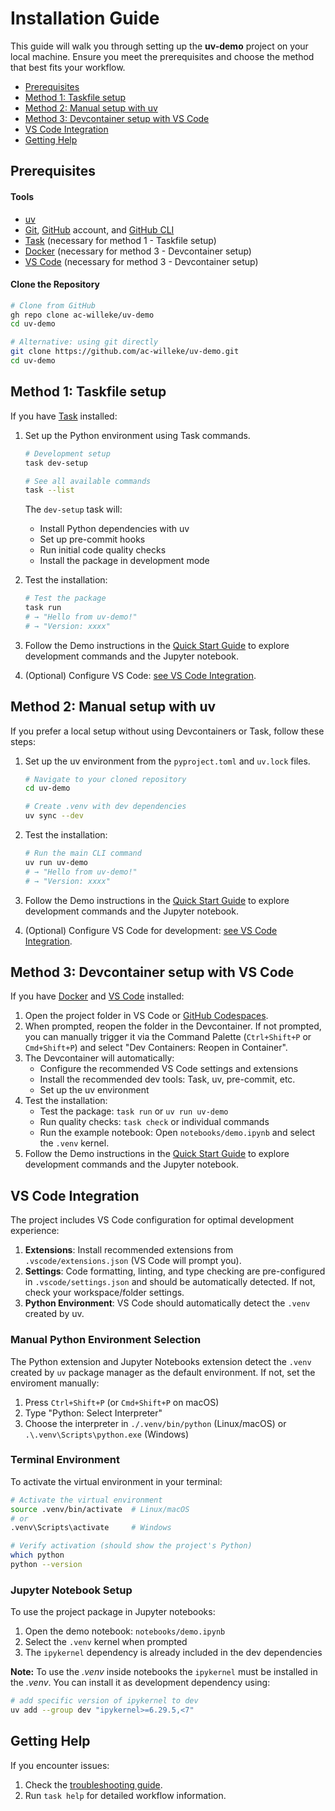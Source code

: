 # Installation Guide

This guide will walk you through setting up the **uv-demo** project on your local machine. Ensure you meet the prerequisites and choose the method that best fits your workflow.

- [Prerequisites](#prerequisites)
- [Method 1: Taskfile setup](#method-1-taskfile-setup)
- [Method 2: Manual setup with uv](#method-2-manual-setup-with-uv)
- [Method 3: Devcontainer setup with VS Code](#method-3-devcontainer-setup-with-vs-code)
- [VS Code Integration](#vs-code-integration)
- [Getting Help](#getting-help)

## Prerequisites

#### Tools

- [uv](https://docs.astral.sh/uv/installation/)
- [Git](https://git-scm.com/), [GitHub](https://github.com/) account, and [GitHub CLI](https://cli.github.com/)
- [Task](https://taskfile.dev/installation/) (necessary for method 1 - Taskfile setup)
- [Docker](https://docs.docker.com/engine/install/) (necessary for method 3 - Devcontainer setup)
- [VS Code](https://code.visualstudio.com/) (necessary for method 3 - Devcontainer setup)

#### Clone the Repository

```bash
# Clone from GitHub
gh repo clone ac-willeke/uv-demo
cd uv-demo

# Alternative: using git directly
git clone https://github.com/ac-willeke/uv-demo.git
cd uv-demo
```

## Method 1: Taskfile setup

If you have [Task](https://taskfile.dev/installation/) installed:

1. Set up the Python environment using Task commands.

    ```bash
    # Development setup
    task dev-setup

    # See all available commands
    task --list
    ```

    The `dev-setup` task will:
    - Install Python dependencies with uv
    - Set up pre-commit hooks
    - Run initial code quality checks
    - Install the package in development mode

2. Test the installation:

    ```bash
    # Test the package
    task run
    # → "Hello from uv-demo!"
    # → "Version: xxxx"
    ```

3. Follow the Demo instructions in the [Quick Start Guide](./demo-quickstart.md) to explore development commands and the Jupyter notebook.

4. (Optional) Configure VS Code: [see VS Code Integration](#vs-code-integration).


## Method 2: Manual setup with uv

If you prefer a local setup without using Devcontainers or Task, follow these steps:

1. Set up the uv environment from the `pyproject.toml` and `uv.lock` files.

    ```bash
    # Navigate to your cloned repository
    cd uv-demo

    # Create .venv with dev dependencies
    uv sync --dev
    ```

2. Test the installation:

    ```bash
    # Run the main CLI command
    uv run uv-demo
    # → "Hello from uv-demo!"
    # → "Version: xxxx"
    ```

3. Follow the Demo instructions in the [Quick Start Guide](./demo-quickstart.md) to explore development commands and the Jupyter notebook.

4. (Optional) Configure VS Code for development: [see VS Code Integration](#vs-code-integration).

## Method 3: Devcontainer setup with VS Code

If you have [Docker](https://docs.docker.com/engine/install/) and [VS Code](https://code.visualstudio.com/) installed:

1. Open the project folder in VS Code or [GitHub Codespaces](https://docs.github.com/en/codespaces).
2. When prompted, reopen the folder in the Devcontainer. If not prompted, you can manually trigger it via the Command Palette (`Ctrl+Shift+P` or `Cmd+Shift+P`) and select "Dev Containers: Reopen in Container".
3. The Devcontainer will automatically:
   - Configure the recommended VS Code settings and extensions
   - Install the recommended dev tools: Task, uv, pre-commit, etc.
   - Set up the uv environment
4. Test the installation:
   - Test the package: `task run` or `uv run uv-demo`
   - Run quality checks: `task check` or individual commands
   - Run the example notebook: Open `notebooks/demo.ipynb` and select the `.venv` kernel.
5. Follow the Demo instructions in the [Quick Start Guide](./demo-quickstart.md) to explore development commands and the Jupyter notebook.


## VS Code Integration

The project includes VS Code configuration for optimal development experience:

1. **Extensions**: Install recommended extensions from `.vscode/extensions.json` (VS Code will prompt you).
2. **Settings**: Code formatting, linting, and type checking are pre-configured in `.vscode/settings.json` and should be automatically detected. If not, check your workspace/folder settings.
3. **Python Environment**: VS Code should automatically detect the `.venv` created by uv.


### Manual Python Environment Selection

The Python extension and Jupyter Notebooks extension detect the `.venv` created by `uv` package manager as the default environment. If not, set the enviroment manually:

1. Press `Ctrl+Shift+P` (or `Cmd+Shift+P` on macOS)
2. Type "Python: Select Interpreter"
3. Choose the interpreter in `./.venv/bin/python` (Linux/macOS) or `.\.venv\Scripts\python.exe` (Windows)

### Terminal Environment

To activate the virtual environment in your terminal:

```bash
# Activate the virtual environment
source .venv/bin/activate  # Linux/macOS
# or
.venv\Scripts\activate     # Windows

# Verify activation (should show the project's Python)
which python
python --version
```

### Jupyter Notebook Setup

To use the project package in Jupyter notebooks:

1. Open the demo notebook: `notebooks/demo.ipynb`
2. Select the `.venv` kernel when prompted
3. The `ipykernel` dependency is already included in the dev dependencies

**Note:** To use the *.venv* inside notebooks the `ipykernel` must be installed in the *.venv*. You can install it as development dependency using:

```bash
# add specific version of ipykernel to dev
uv add --group dev "ipykernel>=6.29.5,<7"
```

## Getting Help

If you encounter issues:

1. Check the [troubleshooting guide](./troubleshooting.md).
2. Run `task help` for detailed workflow information.
